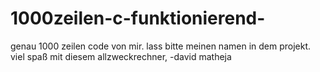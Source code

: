 # 1000zeilen-c-funktionierend-
genau 1000 zeilen code von mir. lass bitte meinen namen in dem projekt. viel spaß mit diesem allzweckrechner, -david matheja
